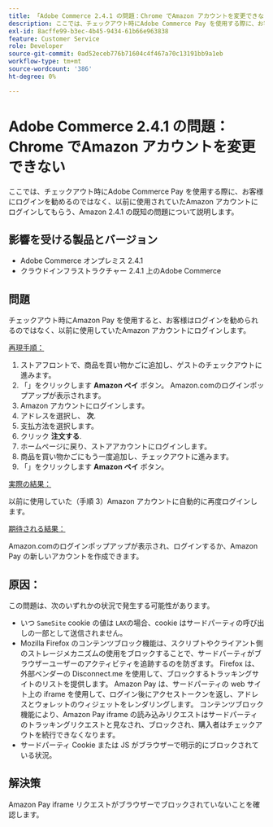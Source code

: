 ```yaml
---
title: 「Adobe Commerce 2.4.1 の問題：Chrome でAmazon アカウントを変更できない」
description: ここでは、チェックアウト時にAdobe Commerce Pay を使用する際に、お客様にログインを勧めるのではなく、以前に使用されていたAmazon アカウントにログインしてもらう、Amazon 2.4.1 の既知の問題について説明します。
exl-id: 8acffe99-b3ec-4b45-9434-61b66e963838
feature: Customer Service
role: Developer
source-git-commit: 0ad52eceb776b71604c4f467a70c13191bb9a1eb
workflow-type: tm+mt
source-wordcount: '386'
ht-degree: 0%

---
```


# Adobe Commerce 2.4.1 の問題：Chrome でAmazon アカウントを変更できない

ここでは、チェックアウト時にAdobe Commerce Pay を使用する際に、お客様にログインを勧めるのではなく、以前に使用されていたAmazon アカウントにログインしてもらう、Amazon 2.4.1 の既知の問題について説明します。

## 影響を受ける製品とバージョン

* Adobe Commerce オンプレミス 2.4.1
* クラウドインフラストラクチャー 2.4.1 上のAdobe Commerce

## 問題

チェックアウト時にAmazon Pay を使用すると、お客様はログインを勧められるのではなく、以前に使用していたAmazon アカウントにログインします。

<u>再現手順：</u>

1. ストアフロントで、商品を買い物かごに追加し、ゲストのチェックアウトに進みます。
1. 「」をクリックします **Amazon ペイ** ボタン。 Amazon.comのログインポップアップが表示されます。
1. Amazon アカウントにログインします。
1. アドレスを選択し、 **次**.
1. 支払方法を選択します。
1. クリック **注文する**.
1. ホームページに戻り、ストアアカウントにログインします。
1. 商品を買い物かごにもう一度追加し、チェックアウトに進みます。
1. 「」をクリックします **Amazon ペイ** ボタン。

<u>実際の結果：</u>

以前に使用していた（手順 3）Amazon アカウントに自動的に再度ログインします。

<u>期待される結果：</u>

Amazon.comのログインポップアップが表示され、ログインするか、Amazon Pay の新しいアカウントを作成できます。

## 原因：

この問題は、次のいずれかの状況で発生する可能性があります。

* いつ `SameSite` cookie の値は `LAX`の場合、cookie はサードパーティの呼び出しの一部として送信されません。
* Mozilla Firefox のコンテンツブロック機能は、スクリプトやクライアント側のストレージメカニズムの使用をブロックすることで、サードパーティがブラウザーユーザーのアクティビティを追跡するのを防ぎます。 Firefox は、外部ベンダーの Disconnect.me を使用して、ブロックするトラッキングサイトのリストを提供します。 Amazon Pay は、サードパーティの web サイト上の iframe を使用して、ログイン後にアクセストークンを返し、アドレスとウォレットのウィジェットをレンダリングします。 コンテンツブロック機能により、Amazon Pay iframe の読み込みリクエストはサードパーティのトラッキングリクエストと見なされ、ブロックされ、購入者はチェックアウトを続行できなくなります。
* サードパーティ Cookie または JS がブラウザーで明示的にブロックされている状況。

## 解決策

Amazon Pay iframe リクエストがブラウザーでブロックされていないことを確認します。
